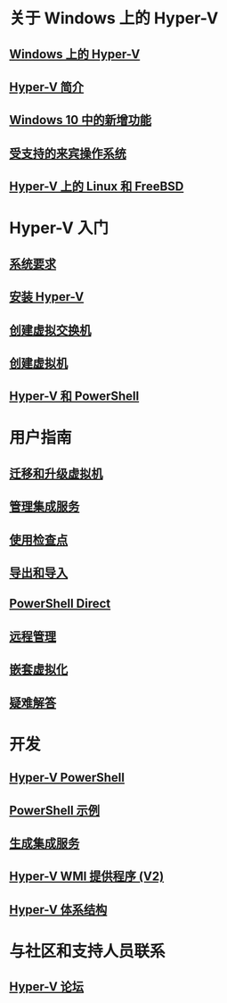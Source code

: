# 关于 Windows 上的 Hyper-V

## [Windows 上的 Hyper-V](./windows_welcome.md)

## [Hyper-V 简介](./about/hyperv_on_windows.md)

## [Windows 10 中的新增功能](./about/whats_new.md)

## [受支持的来宾操作系统](about/supported_guest_os.md)

## [Hyper-V 上的 Linux 和 FreeBSD](https://technet.microsoft.com/library/dn531030.aspx)

# Hyper-V 入门

## [系统要求](quick_start/walkthrough_compatibility.md)

## [安装 Hyper-V](quick_start/walkthrough_install.md)

## [创建虚拟交换机](quick_start/walkthrough_virtual_switch.md)

## [创建虚拟机](quick_start/walkthrough_create_vm.md)

## [Hyper-V 和 PowerShell](quick_start/walkthrough_powershell.md)

# 用户指南

## [迁移和升级虚拟机](user_guide/migrating_vms.md)

## [管理集成服务](user_guide/managing_ics.md)

## [使用检查点](user_guide/checkpoints.md)

## [导出和导入](user_guide/export_import.md)

## [PowerShell Direct](user_guide/vmsession.md)

## [远程管理](user_guide/remote_host_management.md)

## [嵌套虚拟化](user_guide/nesting.md)

## [疑难解答](user_guide/troubleshooting.md)

# 开发

## [Hyper-V PowerShell](https://technet.microsoft.com/library/hh848559.aspx)

## [PowerShell 示例](develop/powershell_snippets.md)

## [生成集成服务](develop/make_mgmt_service.md)

## [Hyper-V WMI 提供程序 (V2)](https://msdn.microsoft.com/library/hh850319.aspx)

## [Hyper-V 体系结构](https://msdn.microsoft.com/en-us/library/cc768520(v=bts.10).aspx)

# 与社区和支持人员联系

## [Hyper-V 论坛](https://social.technet.microsoft.com/Forums/windowsserver/en-US/home?forum=winserverhyperv)


<!--HONumber=Feb16_HO1-->
